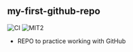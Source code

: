 ## my-first-github-repo ##

![CI](https://github.com/tepli/my-first-github-repo/workflows/CI/badge.svg?branch=master)
![MIT2](https://img.shields.io/badge/License-MIT-blue.svg)



* REPO to practice working with GitHub
